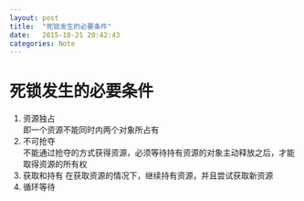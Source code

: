 ```yaml
---
layout: post
title:  "死锁发生的必要条件"
date:   2015-10-21 20:42:43
categories: Note
---
```

# 死锁发生的必要条件
1. 资源独占   
即一个资源不能同时内两个对象所占有
2. 不可抢夺  
不能通过抢夺的方式获得资源，必须等待持有资源的对象主动释放之后，才能取得资源的所有权
3. 获取和持有
在获取资源的情况下，继续持有资源，并且尝试获取新资源
4. 循环等待
